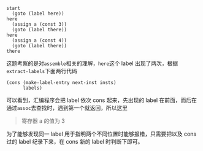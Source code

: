 ```
start
  (goto (label here))
here
  (assign a (const 3))  
  (goto (label there))
here
  (assign a (const 4))  
  (goto (label there))
there  
```
这题考察的是对`assemble`相关的理解，`here`这个 label 出现了两次，根据`extract-labels`下面两行代码
```
(cons (make-label-entry next-inst insts)
      labels)
```
可以看到，汇编程序会把 label 依次 cons 起来，先出现的 label 在前面，而后在通过`assoc`去查找时，遇到第一个就返回，所以这里

> 寄存器 a 的值为 3

为了能够发现同一 label 用于指明两个不同位置时能够报错，只需要把以及 cons 过的 label 纪录下来，在 cons 新的 label 时判断下即可。
